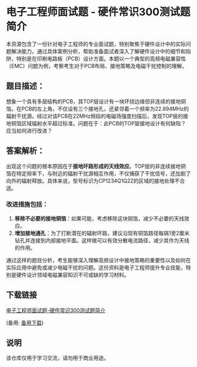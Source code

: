 # 电子工程师面试题 - 硬件常识300测试题简介

本资源包含了一份针对电子工程师的专业面试题，特别聚焦于硬件设计中的实际问题解决能力。通过具体案例分析，帮助准备面试者深入了解硬件设计中的细节和陷阱，特别是在印刷电路板（PCB）设计方面。本题以一个典型的高频电磁兼容性（EMC）问题为例，考察考生对于PCB布局、接地策略及电磁干扰控制的理解。

## 题目描述：

想象一个具有多层结构的PCB，其TOP层设计有一块环绕边缘但非连续的接地铜箔。在PCB的左上角，不仅设有三个接地孔，还紧邻着一个频率为22.894MHz的辐射干扰源。经过对该PCB在22MHz频段的电磁场强度扫描后，发现TOP层的接地铜箔区域辐射水平超过标准。问题在于：此PCB的TOP层接地设计有何缺陷？应当如何进行改进？

## 答案解析：

出现这个问题的根本原因在于**接地环路形成的天线效应**。TOP层的非连续接地铜箔在特定频率下，与附近的辐射干扰源相互作用，不仅捕获了干扰信号，还加剧了向外的辐射释放。具体来说，型号标识为CP1234Q1Q2Z的区域的接地处理不合适。

### 改进措施包括：

1. **移除不必要的接地铜箔**：如果可能，考虑移除这块铜箔，减少不必要的天线效应。
2. **增加接地通孔**：为了打断潜在的辐射环路，建议沿现有铜箔路径每隔1至2厘米钻孔并连接到内部接地平面。这样做可以有效分散电流路径，减少其作为天线的作用。

通过这样的题目分析，考生能够深入理解高频设计中接地策略的重要性以及如何在实际应用中避免或减少电磁干扰的问题。这份资料是电子工程师提升专业技能，特别是硬件设计领域电磁兼容知识不可或缺的学习材料。

## 下载链接
[电子工程师面试题-硬件常识300测试题简介](https://pan.quark.cn/s/244ccfc55ebe) 

(备用: [备用下载](https://pan.baidu.com/s/1dE0BgNAPKFDOiOYzTs89Ww?pwd=1234))

## 说明

该仓库仅用于学习交流，请勿用于商业用途。
